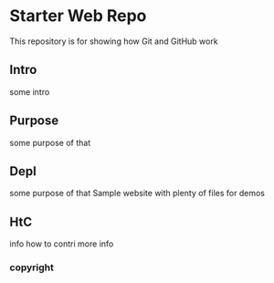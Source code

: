 # Starter Web Repo

This repository is for showing how Git and GitHub work

## Intro


some intro 
## Purpose

some purpose of that

## Depl
some purpose of that
Sample website with plenty of files for demos

## HtC

info how to contri
more info

### copyright
